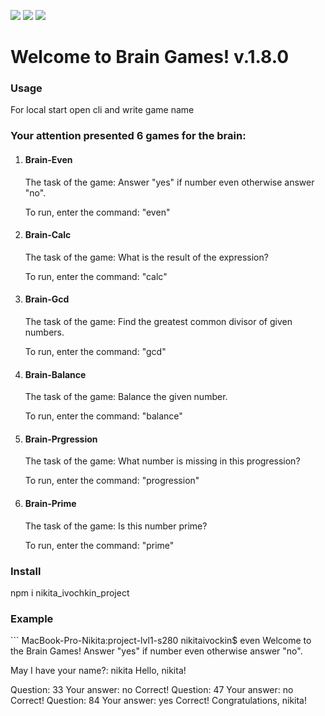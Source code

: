 <a href="https://codeclimate.com/github/nikitaivochkin/project-lvl1-s280/maintainability"><img src="https://api.codeclimate.com/v1/badges/14daa60c379d5bb766ad/maintainability" /></a>
<a href="https://codeclimate.com/github/nikitaivochkin/project-lvl1-s280/test_coverage"><img src="https://api.codeclimate.com/v1/badges/14daa60c379d5bb766ad/test_coverage" /></a>
<a href="https://travis-ci.org/nikitaivochkin/project-lvl1-s280"><img src="https://travis-ci.org/nikitaivochkin/project-lvl1-s280.svg?branch=master" /></a>

<h1>Welcome to Brain Games! v.1.8.0</h1>
<h3>Usage</h3>
    <p>For local start open cli and write game name</p>
<h3>Your attention presented 6 games for the brain:</h3>
<ol>
    <li>
        <h4>Brain-Even</h4>
        <p>The task of the game: Answer "yes" if number even otherwise answer "no".<p>
        <p>To run, enter the command: "even"</p>
    </li>
    <li>
        <h4>Brain-Calc</h4>
        <p>The task of the game: What is the result of the expression?<p>
        <p>To run, enter the command: "calc"</p>
    </li>
    <li>
        <h4>Brain-Gcd</h4>
        <p>The task of the game: Find the greatest common divisor of given numbers.<p>
        <p>To run, enter the command: "gcd"</p>
    </li>
    <li>
        <h4>Brain-Balance</h4>
        <p>The task of the game: Balance the given number.<p>
        <p>To run, enter the command: "balance"</p>
    </li>
    <li>
        <h4>Brain-Prgression</h4>
        <p>The task of the game: What number is missing in this progression?<p>
        <p>To run, enter the command: "progression"</p>
    </li>
    <li>
        <h4>Brain-Prime</h4>
        <p>The task of the game: Is this number prime?<p>
        <p>To run, enter the command: "prime"</p>
    </li>
</ol>
<h3>Install</h3>
    <p>npm i nikita_ivochkin_project</p>

<h3>Example</h3>
```
MacBook-Pro-Nikita:project-lvl1-s280 nikitaivockin$ even
Welcome to the Brain Games!
Answer "yes" if number even otherwise answer "no".

May I have your name?: nikita
Hello, nikita!

Question: 33
Your answer: no
Correct!
Question: 47
Your answer: no
Correct!
Question: 84
Your answer: yes
Correct!
Congratulations, nikita!
```